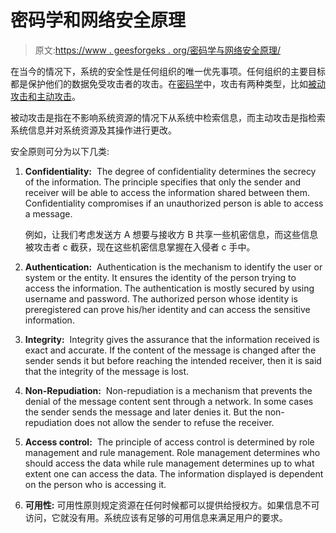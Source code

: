 # 密码学和网络安全原理

> 原文:[https://www . geesforgeks . org/密码学与网络安全原理/](https://www.geeksforgeeks.org/cryptography-and-network-security-principles/)

在当今的情况下，系统的安全性是任何组织的唯一优先事项。任何组织的主要目标都是保护他们的数据免受攻击者的攻击。在[密码学](https://www.geeksforgeeks.org/computer-network-cryptography-introduction/)中，攻击有两种类型，比如[被动攻击和主动攻击](https://www.geeksforgeeks.org/difference-between-active-attack-and-passive-attack/)。

被动攻击是指在不影响系统资源的情况下从系统中检索信息，而主动攻击是指检索系统信息并对系统资源及其操作进行更改。

安全原则可分为以下几类:

1.  **Confidentiality:** 
    The degree of confidentiality determines the secrecy of the information. The principle specifies that only the sender and receiver will be able to access the information shared between them. Confidentiality compromises if an unauthorized person is able to access a message. 

    例如，让我们考虑发送方 A 想要与接收方 B 共享一些机密信息，而这些信息被攻击者 c 截获，现在这些机密信息掌握在入侵者 c 手中。

2.  **Authentication:** 
    Authentication is the mechanism to identify the user or system or the entity. It ensures the identity of the person trying to access the information. The authentication is mostly secured by using username and password. The authorized person whose identity is preregistered can prove his/her identity and can access the sensitive information. 
3.  **Integrity:** 
    Integrity gives the assurance that the information received is exact and accurate. If the content of the message is changed after the sender sends it but before reaching the intended receiver, then it is said that the integrity of the message is lost. 
4.  **Non-Repudiation:** 
    Non-repudiation is a mechanism that prevents the denial of the message content sent through a network. In some cases the sender sends the message and later denies it. But the non-repudiation does not allow the sender to refuse the receiver. 
5.  **Access control:** 
    The principle of access control is determined by role management and rule management. Role management determines who should access the data while rule management determines up to what extent one can access the data. The information displayed is dependent on the person who is accessing it. 
6.  **可用性:**
    可用性原则规定资源在任何时候都可以提供给授权方。如果信息不可访问，它就没有用。系统应该有足够的可用信息来满足用户的要求。